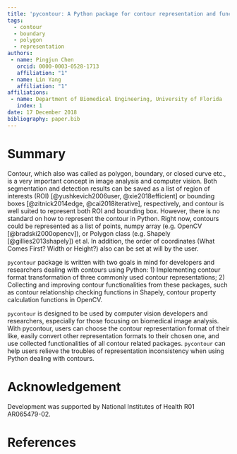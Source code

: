 ```yaml
---
title: 'pycontour: A Python package for contour representation and functionality'
tags:
  - contour
  - boundary
  - polygon
  - representation
authors:
 - name: Pingjun Chen
   orcid: 0000-0003-0528-1713
   affiliation: "1"
 - name: Lin Yang
   affiliation: "1"
affiliations:
 - name: Department of Biomedical Engineering, University of Florida
   index: 1
date: 17 December 2018
bibliography: paper.bib
---
```


# Summary
Contour, which also was called as polygon, boundary, or closed curve etc., is a very important concept in image analysis and computer vision. Both segmentation and detection results can be saved as a list of region of interests (ROI) [@yushkevich2006user, @xie2018efficient] or bounding boxes [@zitnick2014edge, @cai2018iterative], respectively, and contour is well suited to represent both ROI and bounding box. However, there is no standard on how to represent the contour in Python. Right now, contours could be represented as a list of points, numpy array (e.g. OpenCV [@bradski2000opencv]), or Polygon class (e.g. Shapely [@gillies2013shapely]) et al. In addition, the order of coordinates (What Comes First? Width or Height?) also can be set at will by the user.

``pycontour`` package is written with two goals in mind for developers and researchers dealing with contours using Python: 1) Implementing contour format transformation of three commonly used contour representations; 2) Collecting and improving contour functionalities from these packages, such as contour relationship checking functions in Shapely, contour property calculation functions in OpenCV.

``pycontour`` is designed to be used by computer vision developers and researchers, especially for those focusing on biomedical image analysis. With pycontour, users can choose the contour representation format of their like, easily convert other representation formats to their chosen one, and use collected functionalities of all contour related packages. ``pycontour`` can help users relieve the troubles of representation inconsistency when using Python dealing with contours.

# Acknowledgement
Development was supported by National Institutes of Health R01 AR065479-02.

# References
